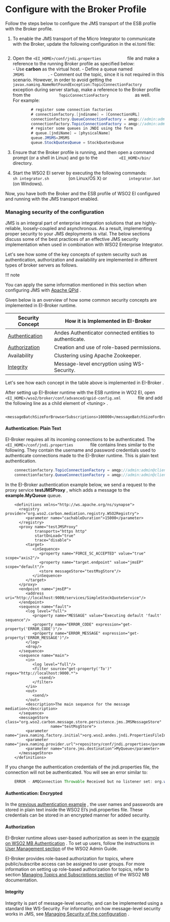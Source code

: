 # Configure with the Broker Profile

Follow the steps below to configure the JMS transport of the ESB profile with the Broker profile.

1.  To enable the JMS transport of the Micro Integrator to communicate with the Broker, update the following configuration in the ei.toml file:

    ```toml
    ```

3.   Open    the                    `<EI_HOME>/conf/jndi.properties           `
    file and make a reference to the running Broker profile as specified
    below: `                               `
    -   Use **carbon** as the virtual host.
    -   Define a queue named `            JMSMS           ` .
    -   Comment out the topic, since it is not required in this
        scenario. However, in order to avoid getting the
        `             javax.naming.NameNotFoundException:TopicConnectionFactory            `
        exception during server startup, make a reference to the Broker
        profile from the
        `             TopicConnectionFactory            ` as well.  
        For example:

        ``` java
                # register some connection factories
                # connectionfactory.[jndiname] = [ConnectionURL]
                connectionfactory.QueueConnectionFactory = amqp://admin:admin@clientID/carbon?brokerlist='tcp://localhost:5675'
                connectionfactory.TopicConnectionFactory = amqp://admin:admin@clientID/carbon?brokerlist='tcp://localhost:5675'
                # register some queues in JNDI using the form
                # queue.[jndiName] = [physicalName]
                queue.JMSMS=JMSMS
                queue.StockQuotesQueue = StockQuotesQueue
        ```
4.  Ensure that the Broker profile is running, and then open a command
    prompt (or a shell in Linux) and go to the
    `          <EI_HOME>/bin/         ` directory.
5.  Start the WSO2 EI server by executing the following commands:
    `          sh integrator.sh         ` (on Linux/OS X) or
    `          integrator.bat         ` (on Windows).  

Now, you have both the Broker and the ESB profile of WSO2 EI configured
and running with the JMS transport enabled.

### Managing security of the configuration

JMS is an integral part of enterprise integration solutions that are
highly-reliable, loosely-coupled and asynchronous. As a result,
implementing proper security to your JMS deployments is vital. The below
sections discuss some of the best practices of an effective JMS security
implementation when used in combination with WSO2 Enterprise Integrator.

Let's see how some of the key concepts of system security such as
authentication, authorization and availability are implemented in
different types of broker servers as follows.

!!! note

You can apply the same information mentioned in this section when
configuring JMS with [Apache QPid](https://qpid.apache.org/) .


Given below is an overview of how some common security concepts are
implemented in EI-Broker runtime.

| Security Concept                                        | How it is Implemented in EI-Broker                      |
|---------------------------------------------------------|---------------------------------------------------------|
| [Authentication](#ConfigurewiththeBrokerProfile-AuthMB) | Andes Authenticator connected entities to authenticate. |
| [Authorization](#ConfigurewiththeBrokerProfile-AuthrMB) | Creation and use of role-based permissions.             |
| Availability                                            | Clustering using Apache Zookeeper.                      |
| [Integrity](#ConfigurewiththeBrokerProfile-InMB)        | Message-level encryption using WS-Security.             |

Let's see how each concept in the table above is implemented in
EI-Broker .

After setting up EI-Broker runtime with the ESB runtime in WO2 EI, open
`         <EI_HOME>/wso2/broker/conf/advanced/qpid-config.xml        `
file and add the following line as a child element of \<tuning\> .

``` html/xml
    <messageBatchSizeForBrowserSubscriptions>100000</messageBatchSizeForBrowserSubscriptions>
```

#### Authentication: Plain Text

EI-Broker requires all its incoming connections to be authenticated. The
`         <EI_HOME>/conf/jndi.properties        ` file contains lines
similar to the following. They contain the username and password
credentials used to authenticate connections made to the EI-Broker
runtime. This is plain text authentication.  

``` java
    connectionfactory.TopicConnectionFactory = amqp://admin:admin@clientID/carbon?brokerlist='tcp://localhost:5675'
    connectionfactory.QueueConnectionFactory = amqp://admin:admin@clientID/carbon?brokerlist='tcp://localhost:5675' 
```

In the EI-Broker authentication example below, we send a request to the
proxy service **testJMSProxy** , which adds a message to the
**example.MyQueue** queue.

``` html/xml
    <definitions xmlns="http://ws.apache.org/ns/synapse">
      <registry provider="org.wso2.carbon.mediation.registry.WSO2Registry">
         <parameter name="cachableDuration">15000</parameter>
      </registry>
      <proxy name="testJMSProxy"
             transports="https http"
             startOnLoad="true"
             trace="disable">
         <target>
            <inSequence>
               <property name="FORCE_SC_ACCEPTED" value="true" scope="axis2"/>
               <property name="target.endpoint" value="jmsEP" scope="default"/>
               <store messageStore="testMsgStore"/>
            </inSequence>
         </target>
      </proxy>
      <endpoint name="jmsEP">
         <address uri="http://localhost:9000/services/SimpleStockQuoteService"/>
      </endpoint>
      <sequence name="fault">
         <log level="full">
            <property name="MESSAGE" value="Executing default 'fault' sequence"/>
            <property name="ERROR_CODE" expression="get-property('ERROR_CODE')"/>
            <property name="ERROR_MESSAGE" expression="get-property('ERROR_MESSAGE')"/>
         </log>
         <drop/>
      </sequence>
      <sequence name="main">
         <in>
            <log level="full"/>
            <filter source="get-property('To')" regex="http://localhost:9000.*">
               <send/>
            </filter>
         </in>
         <out>
            <send/>
         </out>
         <description>The main sequence for the message mediation</description>
      </sequence>
      <messageStore class="org.wso2.carbon.message.store.persistence.jms.JMSMessageStore"
                    name="testMsgStore">
         <parameter name="java.naming.factory.initial">org.wso2.andes.jndi.PropertiesFileInitialContextFactory</parameter>
         <parameter name="java.naming.provider.url">repository/conf/jndi.properties</parameter>
         <parameter name="store.jms.destination">MyQueue</parameter>
      </messageStore>
    </definitions>
```

If you change the authentication credentials of
the jndi.properties file, the connection will not be authenticated. You
will see an error similar to:

``` java
    ERROR - AMQConnection Throwable Received but no listener set: org.wso2.andes.AMQDisconnectedException: Server closed connection and reconnection not permitted. 
```

#### Authentication: Encrypted

In the [previous authentication
example](#ConfigurewiththeBrokerProfile-plain) , the user names and
passwords are stored in plain text inside the WSO2 EI’s jndi.properties
file. These credentials can be stored in an encrypted manner for added
security.

#### Authorization

EI-Broker runtime allows user-based authorization as seen in the
[example on WSO2 MB Authentication](#ConfigurewiththeBrokerProfile-Auth)
. To set up users, follow the instructions in [User Management
section](https://docs.wso2.com/display/ADMIN44x/Managing+Users%2C+Roles+and+Permissions)
of the WSO2 Admin Guide.  
  
EI-Broker provides role-based authorization for topics, where
public/subscribe access can be assigned to user groups. For more
information on setting up role-based authorization for topics, refer to
section [Managing Topics and Subscriptions
section](http://docs.wso2.org/message-broker/Managing+Topics+and+Subscriptions)
of the WSO2 MB documentation.

#### Integrity

Integrity is part of message-level security, and can be implemented
using a standard like WS-Security. For information on how message-level
security works in JMS, see [Managing Security of the
configuration](Configure-with-ActiveMQ_119130329.html#ConfigurewithActiveMQ-Managingsecurityoftheconfiguration)
.
